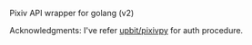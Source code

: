 Pixiv API wrapper for golang (v2)

Acknowledgments:
I've refer [upbit/pixivpy](https://github.com/upbit/pixivpy) for auth procedure.
